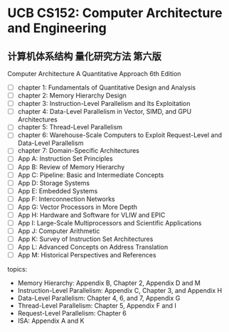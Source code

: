 # UCB CS152: Computer Architecture and Engineering

## 计算机体系结构 量化研究方法 第六版
Computer Architecture A Quantitative Approach 6th Edition

* [ ] chapter 1: Fundamentals of Quantitative Design and Analysis
* [ ] chapter 2: Memory Hierarchy Design
* [ ] chapter 3: Instruction-Level Parallelism and Its Exploitation
* [ ] chapter 4: Data-Level Parallelism in Vector, SIMD, and GPU Architectures
* [ ] chapter 5: Thread-Level Parallelism
* [ ] chapter 6: Warehouse-Scale Computers to Exploit Request-Level and Data-Level Parallelism
* [ ] chapter 7: Domain-Specific Architectures
* [ ] App A: Instruction Set Principles
* [ ] App B: Review of Memory Hierarchy
* [ ] App C: Pipeline: Basic and Intermediate Concepts
* [ ] App D: Storage Systems
* [ ] App E: Embedded Systems
* [ ] App F: Interconnection Networks
* [ ] App G: Vector Processors in More Depth
* [ ] App H: Hardware and Software for VLIW and EPIC
* [ ] App I: Large-Scale Multiprocessors and Scientific Applications
* [ ] App J: Computer Arithmetic
* [ ] App K: Survey of Instruction Set Architectures
* [ ] App L: Advanced Concepts on Address Translation
* [ ] App M: Historical Perspectives and References

topics:
* Memory Hierarchy: Appendix B, Chapter 2, Appendix D and M
* Instruction-Level Parallelism: Appendix C, Chapter 3, and Appendix H
* Data-Level Parallelism: Chapter 4, 6, and 7, Appendix G
* Thread-Level Parallelism: Chapter 5, Appendix F and I
* Request-Level Parallelism:  Chapter 6
* ISA: Appendix A and K

